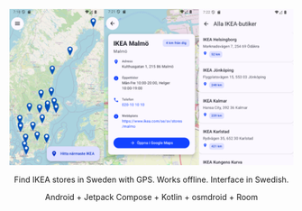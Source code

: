 ![three screenshots displaying the IKEA Finder App features](./screenshot.png)

<p align="center">Find IKEA stores in Sweden with GPS. Works offline. Interface in Swedish.</p>

<p align="center">Android + Jetpack Compose + Kotlin + osmdroid + Room</p>